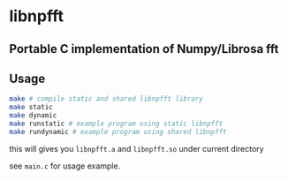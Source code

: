 # libnpfft

## Portable C implementation of Numpy/Librosa fft

## Usage

```bash
make # compile static and shared libnpfft library
make static
make dynamic
make runstatic # example program using static libnpfft
make rundynamic # example program using shared libnpfft
```
this will gives you `libnpfft.a` and `libnpfft.so` under current directory

see `main.c` for usage example.

